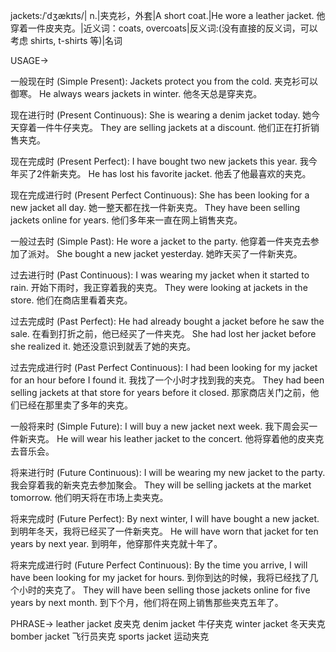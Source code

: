 jackets:/ˈdʒækɪts/| n.|夹克衫，外套|A short coat.|He wore a leather jacket. 他穿着一件皮夹克。|近义词：coats, overcoats|反义词:(没有直接的反义词，可以考虑 shirts, t-shirts 等)|名词


USAGE->

一般现在时 (Simple Present):
Jackets protect you from the cold. 夹克衫可以御寒。
He always wears jackets in winter. 他冬天总是穿夹克。

现在进行时 (Present Continuous):
She is wearing a denim jacket today. 她今天穿着一件牛仔夹克。
They are selling jackets at a discount. 他们正在打折销售夹克。

现在完成时 (Present Perfect):
I have bought two new jackets this year. 我今年买了2件新夹克。
He has lost his favorite jacket. 他丢了他最喜欢的夹克。

现在完成进行时 (Present Perfect Continuous):
She has been looking for a new jacket all day. 她一整天都在找一件新夹克。
They have been selling jackets online for years. 他们多年来一直在网上销售夹克。

一般过去时 (Simple Past):
He wore a jacket to the party. 他穿着一件夹克去参加了派对。
She bought a new jacket yesterday. 她昨天买了一件新夹克。

过去进行时 (Past Continuous):
I was wearing my jacket when it started to rain. 开始下雨时，我正穿着我的夹克。
They were looking at jackets in the store. 他们在商店里看着夹克。

过去完成时 (Past Perfect):
He had already bought a jacket before he saw the sale. 在看到打折之前，他已经买了一件夹克。
She had lost her jacket before she realized it. 她还没意识到就丢了她的夹克。

过去完成进行时 (Past Perfect Continuous):
I had been looking for my jacket for an hour before I found it. 我找了一个小时才找到我的夹克。
They had been selling jackets at that store for years before it closed. 那家商店关门之前，他们已经在那里卖了多年的夹克。

一般将来时 (Simple Future):
I will buy a new jacket next week. 我下周会买一件新夹克。
He will wear his leather jacket to the concert. 他将穿着他的皮夹克去音乐会。

将来进行时 (Future Continuous):
I will be wearing my new jacket to the party. 我会穿着我的新夹克去参加聚会。
They will be selling jackets at the market tomorrow. 他们明天将在市场上卖夹克。

将来完成时 (Future Perfect):
By next winter, I will have bought a new jacket. 到明年冬天，我将已经买了一件新夹克。
He will have worn that jacket for ten years by next year. 到明年，他穿那件夹克就十年了。

将来完成进行时 (Future Perfect Continuous):
By the time you arrive, I will have been looking for my jacket for hours. 到你到达的时候，我将已经找了几个小时的夹克了。
They will have been selling those jackets online for five years by next month. 到下个月，他们将在网上销售那些夹克五年了。


PHRASE->
leather jacket 皮夹克
denim jacket 牛仔夹克
winter jacket 冬天夹克
bomber jacket 飞行员夹克
sports jacket 运动夹克
